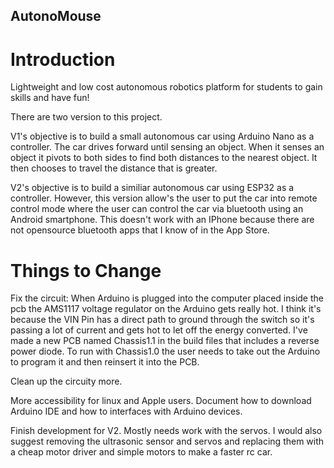 ## AutonoMouse

# Introduction
Lightweight and low cost autonomous robotics platform for students to gain skills and have fun!

There are two version to this project. 

V1's objective is to build a small autonomous car using Arduino Nano as a controller. The car drives forward until sensing an object. When it senses an object it pivots to both sides to find both distances to the nearest object. It then chooses to travel the distance that is greater. 

V2's objective is to build a similiar autonomous car using ESP32 as a controller. However, this version
allow's the user to put the car into remote control mode where the user can control the car via bluetooth
using an Android smartphone. This doesn't work with an IPhone because there are not opensource bluetooth apps 
that I know of in the App Store. 

# Things to Change
Fix the circuit: When Arduino is plugged into the computer placed inside the pcb the AMS1117 voltage regulator on the Arduino gets really hot.
I think it's because the VIN Pin has a direct path to ground through the switch so it's passing a lot of current and gets hot to let off the energy converted. 
I've made a new PCB named Chassis1.1 in the build files that includes a reverse power diode. 
To run with Chassis1.0 the user needs to take out the Arduino to program it and then reinsert it into the PCB.

Clean up the circuity more.

More accessibility for linux and Apple users. Document how to download Arduino IDE and how to interfaces with Arduino devices.

Finish development for V2. Mostly needs work with the servos. I would also suggest removing the ultrasonic sensor and servos and replacing 
them with a cheap motor driver and simple motors to make a faster rc car. 


